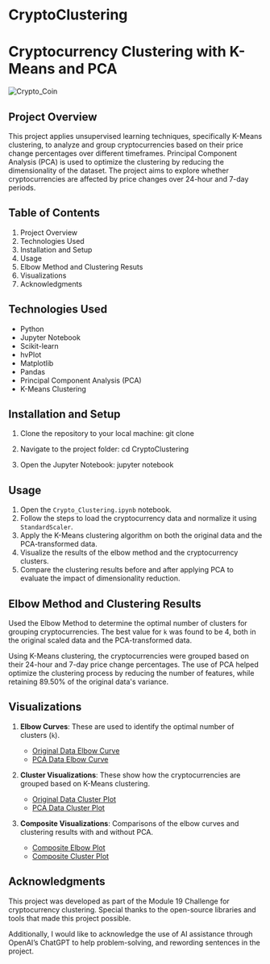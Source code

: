 # CryptoClustering
# Cryptocurrency Clustering with K-Means and PCA

![Crypto_Coin](https://github.com/user-attachments/assets/489b4800-53e7-41fb-9fa0-db1b1441c516)

## Project Overview

This project applies unsupervised learning techniques, specifically K-Means clustering, to analyze and group cryptocurrencies based on their price change 
percentages over different timeframes. Principal Component Analysis (PCA) is used to optimize the clustering by reducing the dimensionality of the dataset. 
The project aims to explore whether cryptocurrencies are affected by price changes over 24-hour and 7-day periods.

## Table of Contents

1. Project Overview
2. Technologies Used
3. Installation and Setup
4. Usage
5. Elbow Method and Clustering Resuts
6. Visualizations
7. Acknowledgments

## Technologies Used

- Python
- Jupyter Notebook
- Scikit-learn
- hvPlot
- Matplotlib
- Pandas
- Principal Component Analysis (PCA)
- K-Means Clustering

## Installation and Setup

1. Clone the repository to your local machine:
    git clone <repository-url>
    
2. Navigate to the project folder:
    cd CryptoClustering
    
3. Open the Jupyter Notebook:
    jupyter notebook
    

## Usage

1. Open the `Crypto_Clustering.ipynb` notebook.
2. Follow the steps to load the cryptocurrency data and normalize it using `StandardScaler`.
3. Apply the K-Means clustering algorithm on both the original data and the PCA-transformed data.
4. Visualize the results of the elbow method and the cryptocurrency clusters.
5. Compare the clustering results before and after applying PCA to evaluate the impact of dimensionality reduction.

## Elbow Method and Clustering Results

Used the Elbow Method to determine the optimal number of clusters for grouping cryptocurrencies. The best value for `k` was found to be 4, both in 
the original scaled data and the PCA-transformed data.

Using K-Means clustering, the cryptocurrencies were grouped based on their 24-hour and 7-day price change percentages. The use of PCA helped optimize 
the clustering process by reducing the number of features, while retaining 89.50% of the original data's variance.

## Visualizations

1. **Elbow Curves**: These are used to identify the optimal number of clusters (`k`).
    - [Original Data Elbow Curve](images/elbow_plot.png)
    - [PCA Data Elbow Curve](images/elbow_plot_pca.png)

2. **Cluster Visualizations**: These show how the cryptocurrencies are grouped based on K-Means clustering.
    - [Original Data Cluster Plot](images/crypto_clusters.html)
    - [PCA Data Cluster Plot](images/pca_crypto_clusters.html)

3. **Composite Visualizations**: Comparisons of the elbow curves and clustering results with and without PCA.
    - [Composite Elbow Plot](images/composite_elbow_plot.png)
    - [Composite Cluster Plot](images/composite_cluster_plot.html)

## Acknowledgments

This project was developed as part of the Module 19 Challenge for cryptocurrency clustering. Special thanks to the open-source libraries and tools 
that made this project possible.

Additionally, I would like to acknowledge the use of AI assistance through OpenAI’s ChatGPT to help problem-solving, and rewording sentences in the project.

